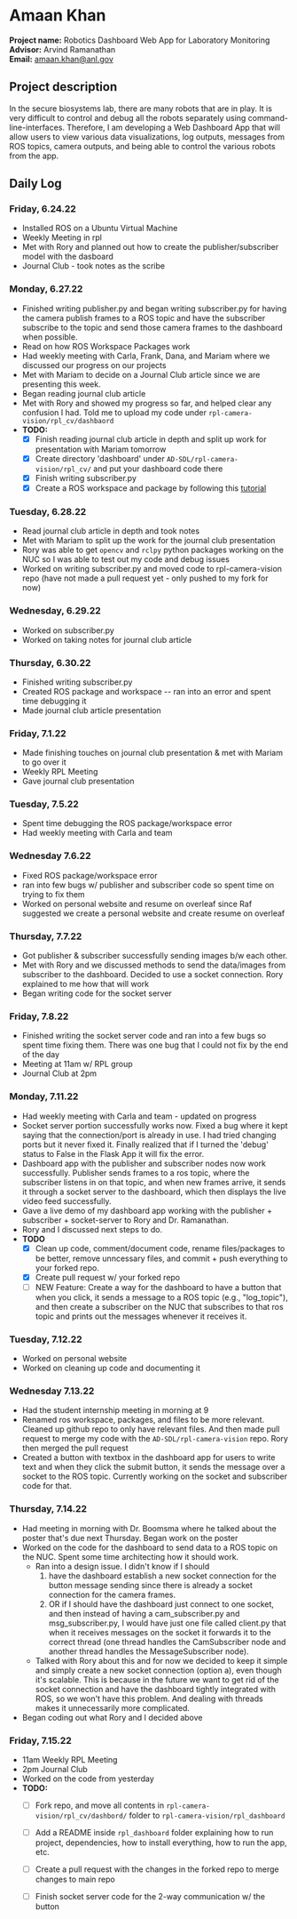 # Amaan Khan

**Project name:** Robotics Dashboard Web App for Laboratory Monitoring   
**Advisor:** Arvind Ramanathan   
**Email:** amaan.khan@anl.gov   

## Project description
In the secure biosystems lab, there are many robots that are in play. It is very difficult to control and debug all the robots separately using command-line-interfaces. Therefore, I am developing a Web Dashboard App that will allow users to view various data visualizations, log outputs, messages from ROS topics, camera outputs, and being able to control the various robots from the app.

## Daily Log

### Friday, 6.24.22
* Installed ROS on a Ubuntu Virtual Machine
* Weekly Meeting in rpl
* Met with Rory and planned out how to create the publisher/subscriber model with the dasboard
* Journal Club - took notes as the scribe

### Monday, 6.27.22
* Finished writing publisher.py and began writing subscriber.py for having the camera publish frames to a ROS topic and have the subscriber subscribe to the topic and send those camera frames to the dashboard when possible.
* Read on how ROS Workspace Packages work
* Had weekly meeting with Carla, Frank, Dana, and Mariam where we discussed our progress on our projects
* Met with Mariam to decide on a Journal Club article since we are presenting this week.
* Began reading journal club article
* Met with Rory and showed my progress so far, and helped clear any confusion I had. Told me to upload my code under `rpl-camera-vision/rpl_cv/dashbaord`
* **TODO:**    
  - [x] Finish reading journal club article in depth and split up work for presentation with Mariam tomorrow
  - [x] Create directory 'dashboard' under `AD-SDL/rpl-camera-vision/rpl_cv/` and put your dashboard code there
  - [x] Finish writing subscriber.py
  - [x] Create a ROS workspace and package by following this [tutorial](https://docs.ros.org/en/foxy/Tutorials/Beginner-Client-Libraries/Creating-A-Workspace/Creating-A-Workspace.html#new-directory)

### Tuesday, 6.28.22
* Read journal club article in depth and took notes
* Met with Mariam to split up the work for the journal club presentation
* Rory was able to get `opencv` and `rclpy` python packages working on the NUC so I was able to test out my code and debug issues
* Worked on writing subscriber.py and moved code to rpl-camera-vision repo (have not made a pull request yet - only pushed to my fork for now)

### Wednesday, 6.29.22
* Worked on subscriber.py
* Worked on taking notes for journal club article

### Thursday, 6.30.22
* Finished writing subscriber.py
* Created ROS package and workspace -- ran into an error and spent time debugging it
* Made journal club article presentation

### Friday, 7.1.22
* Made finishing touches on journal club presentation & met with Mariam to go over it
* Weekly RPL Meeting
* Gave journal club presentation

### Tuesday, 7.5.22
* Spent time debugging the ROS package/workspace error
* Had weekly meeting with Carla and team

### Wednesday 7.6.22
* Fixed ROS package/workspace error
* ran into few bugs w/ publisher and subscriber code so spent time on trying to fix them
* Worked on personal website and resume on overleaf since Raf suggested we create a personal website and create resume on overleaf

### Thursday, 7.7.22
* Got publisher & subscriber successfully sending images b/w each other. 
* Met with Rory and we discussed methods to send the data/images from subscriber to the dashboard. Decided to use a socket connection. Rory explained to me how that will work
* Began writing code for the socket server

### Friday, 7.8.22
* Finished writing the socket server code and ran into a few bugs so spent time fixing them. There was one bug that I could not fix by the end of the day
* Meeting at 11am w/ RPL group
* Journal Club at 2pm

### Monday, 7.11.22
* Had weekly meeting with Carla and team - updated on progress
* Socket server portion successfully works now. Fixed a bug where it kept saying that the connection/port is already in use. I had tried changing ports but it never fixed it. Finally realized that if I turned the 'debug' status to False in the Flask App it will fix the error. 
* Dashboard app with the publisher and subscriber nodes now work successfully. Publisher sends frames to a ros topic, where the subscriber listens in on that topic, and when new frames arrive, it sends it through a socket server to the dashboard, which then displays the live video feed successfully.
* Gave a live demo of my dashboard app working with the publisher + subscriber + socket-server to Rory and Dr. Ramanathan.
* Rory and I discussed next steps to do.
* **TODO**    
  - [x] Clean up code, comment/document code, rename files/packages to be better, remove unncessary files, and commit + push everything to your forked repo.    
  - [x] Create pull request w/ your forked repo   
  - [ ] NEW Feature: Create a way for the dashboard to have a button that when you click, it sends a message to a ROS topic (e.g., "log_topic"), and then create a subscriber on the NUC that subscribes to that ros topic and prints out the messages whenever it receives it.   

### Tuesday, 7.12.22
* Worked on personal website
* Worked on cleaning up code and documenting it

### Wednesday 7.13.22
* Had the student internship meeting in morning at 9
* Renamed ros workspace, packages, and files to be more relevant. Cleaned up github repo to only have relevant files. And then made pull request to merge my code with the `AD-SDL/rpl-camera-vision` repo. Rory then merged the pull request
* Created a button with textbox in the dashboard app for users to write text and when they click the submit button, it sends the message over a socket to the ROS topic. Currently working on the socket and subscriber code for that.

### Thursday, 7.14.22
* Had meeting in morning with Dr. Boomsma where he talked about the poster that's due next Thursday. Began work on the poster
* Worked on the code for the dashboard to send data to a ROS topic on the NUC. Spent some time architecting how it should work.
  * Ran into a design issue. I didn't know if I should 
    1. have the dashboard establish a new socket connection for the button message sending since there is already a socket connection for the camera frames. 
    2. OR if I should have the dashboard just connect to one socket, and then instead of having a cam_subscriber.py and msg_subscriber.py, I would have just one file called client.py that when it receives messages on the socket it forwards it to the correct thread (one thread handles the CamSubscriber node and another thread handles the MessageSubscriber node). 
  * Talked with Rory about this and for now we decided to keep it simple and simply create a new socket connection (option a), even though it's scalable. This is because in the future we want to get rid of the socket connection and have the dashboard tightly integrated with ROS, so we won't have this problem. And dealing with threads makes it unnecessarily more complicated.
* Began coding out what Rory and I decided above

### Friday, 7.15.22
* 11am Weekly RPL Meeting 
* 2pm Journal Club
* Worked on the code from yesterday
* **TODO:**
  - [ ] Fork repo, and move all contents in `rpl-camera-vision/rpl_cv/dashbord/` folder to `rpl-camera-vision/rpl_dashboard`
  - [ ] Add a README inside `rpl_dashboard` folder explaining how to run project, dependencies, how to install everything, how to run the app, etc.
  - [ ] Create a pull request with the changes in the forked repo to merge changes to main repo
  - [ ] Finish socket server code for the 2-way communication w/ the button


